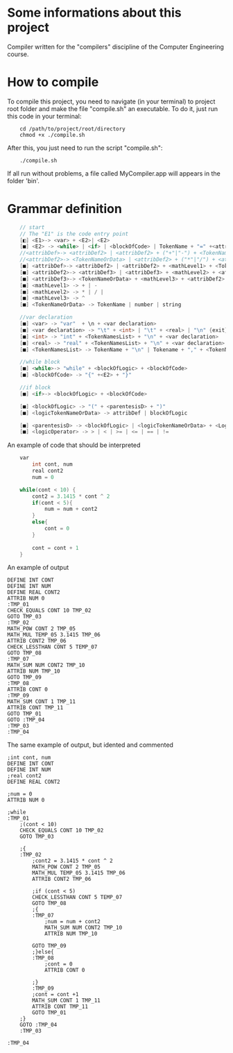 # Some informations about this project
Compiler written for the "compilers" discipline of the Computer Engineering
course.

# How to compile
To compile this project, you need to navigate (in your terminal) to project root folder and make the file "compile.sh" an executable.
To do it, just run this code in your terminal:

```shell
    cd /path/to/project/root/directory
    chmod +x ./compile.sh
```

After this, you just need to run the script "compile.sh":

```shell
    ./compile.sh
```

If all run without problems, a file called MyCompiler.app will appears in the
folder 'bin'.

# Grammar definition

```c++
    // start
    // The "E1" is the code entry point
    [◧] <E1>-> <var> + <E2>| <E2>
    [■] <E2> -> <while> | <if> | <blockOfCode> | TokenName + "=" +<attribDef> | {exit}
    //<attribDef>-> <attribDef2> | <attribDef2> + ("+"|"-") + <TokenNameOrData>
    //<attribDef2>-> <TokenNameOrData> | <attribDef2> + ("*"|"/") + <attribDef2>
    [■] <attribDef>-> <attribDef2> | <attribDef2> + <mathLevel1> + <TokenNameOrData>
    [■] <attribDef2>-> <attribDef3> | <attribDef3> + <mathLevel2> + <attribDef>
    [■] <attribDef3>-> <TokenNameOrData> + <mathLevel3> + <attribDef2> | <TokenNameOrData>
    [■] <mathLevel1> -> + | - 
    [■] <mathLevel2> -> * | / | 
    [■] <mathLevel3> -> ^
    [■] <TokenNameOrData> -> TokenName | number | string

    //var declaration
    [■] <var> -> "var"  + \n + <var declaration>
    [■] <var declaration> -> "\t" + <int> | "\t" + <real> | "\n" {exit}
    [■] <int> -> "int" + <TokenNamesList> + "\n" + <var declaration>
    [■] <real> -> "real" + <TokenNamesList> + "\n" + <var declaration>
    [■] <TokenNamesList> -> TokenName + "\n" | Tokename + "," + <TokenNamesList>

    //while block
    [■] <while>-> "while" + <blockOfLogic> + <blockOfCode>
    [■] <blockOfCode> -> "{" +<E2> + "}"

    //if block
    [■] <if>-> <blockOfLogic> + <blockOfCode>

    [■] <blockOfLogic> -> "(" + <parentesisD> + ")"
    [■] <logicTokenNameOrData> -> attribDef | blockOfLogic

    [■] <parentesisD> -> <blockOfLogic> | <logicTokenNameOrData> + <LogicOperator> + <logicTokenNameOrData> 
    [■] <logicOperator> -> > | < | >= | <= | == | !=
```

An example of code that should be interpreted

```c++
    var
        int cont, num
        real cont2 
        num = 0

    while(cont < 10) {
        cont2 = 3.1415 * cont ^ 2 
        if(cont < 5){
            num = num + cont2
        }
        else{
            cont = 0
        }
        
        cont = cont + 1
    }
```

An example of output
```assembly
DEFINE INT CONT
DEFINE INT NUM
DEFINE REAL CONT2
ATTRIB NUM 0
:TMP_01
CHECK_EQUALS CONT 10 TMP_02
GOTO TMP_03
:TMP_02
MATH_POW CONT 2 TMP_05
MATH_MUL TEMP_05 3.1415 TMP_06
ATTRIB CONT2 TMP_06
CHECK_LESSTHAN CONT 5 TEMP_07
GOTO TMP_08
:TMP_07
MATH_SUM NUM CONT2 TMP_10
ATTRIB NUM TMP_10
GOTO TMP_09
:TMP_08
ATTRIB CONT 0
:TMP_09
MATH_SUM CONT 1 TMP_11
ATTRIB CONT TMP_11
GOTO TMP_01
GOTO :TMP_04
:TMP_03
:TMP_04

```

The same example of output, but idented and commented
```assembly
;int cont, num
DEFINE INT CONT
DEFINE INT NUM
;real cont2
DEFINE REAL CONT2

;num = 0
ATTRIB NUM 0

;while
:TMP_01
    ;(cont < 10)
    CHECK_EQUALS CONT 10 TMP_02
    GOTO TMP_03
    
    ;{
    :TMP_02
        ;cont2 = 3.1415 * cont ^ 2
        MATH_POW CONT 2 TMP_05
        MATH_MUL TEMP_05 3.1415 TMP_06
        ATTRIB CONT2 TMP_06

        ;if (cont < 5)
        CHECK_LESSTHAN CONT 5 TEMP_07
        GOTO TMP_08
        ;{
        :TMP_07
            ;num = num + cont2
            MATH_SUM NUM CONT2 TMP_10
            ATTRIB NUM TMP_10

        GOTO TMP_09
        ;}else{
        :TMP_08
            ;cont = 0
            ATTRIB CONT 0
        
        ;}
        :TMP_09
        ;cont = cont +1    
        MATH_SUM CONT 1 TMP_11
        ATTRIB CONT TMP_11
        GOTO TMP_01
    ;}
    GOTO :TMP_04
    :TMP_03

:TMP_04
```